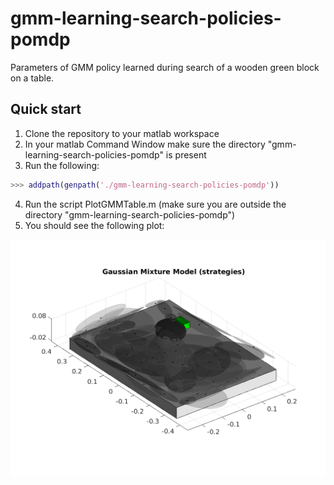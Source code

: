 # gmm-learning-search-policies-pomdp
Parameters of GMM policy learned during search of a wooden green block on a table.

## Quick start

1. Clone the repository to your matlab workspace
2. In your matlab Command Window make sure the directory "gmm-learning-search-policies-pomdp" is present
3. Run the following:
```matlab
>>> addpath(genpath('./gmm-learning-search-policies-pomdp'))
```
4. Run the script PlotGMMTable.m (make sure you are outside the directory "gmm-learning-search-policies-pomdp")
5. You should see the following plot:

<p align="center">
<img src="docs/gmm.png" width="640">
</p>
